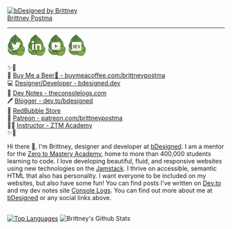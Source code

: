 [![bDesigned by Brittney](https://console-logs.netlify.app/dev.png)](https://www.brittneypostma.com) <br/>
[Brittney Postma](https://brittneypostma.com)
<hr/>



[![Brittney Postma | Twitter](./img/twitter.png)](https://twitter.com/brittneypostma)
[![Brittney Postma | LinkedIn](./img/linkedin.png)](https://www.linkedin.com/in/brittney-postma-868928178/)
[![Brittney Postma | YouTube](./img/youtube.png)](https://www.youtube.com/channel/UCyvOaBoW3Jti69U4Gw1ci9Q)
[![Brittney Postma | Dev.to](./img/dev.png)](https://dev.to/bdesigned)


✨🌈<br/>
🙌 [Buy Me a Beer🍻 - buymeacoffee.com/brittneypostma](https://www.buymeacoffee.com/brittneypostma)<br/>
💻 [Designer/Developer - bdesigned.dev](https://bdesigned.dev)<br/>
📰 [Dev Notes - theconsolelogs.com](https://theconsolelogs.com)<br/>
🖊 [Blogger - dev.to/bdesigned](https://dev.to/bdesigned)<br/>
🎈 [RedBubble Store](https://www.redbubble.com/people/bDesigned/shop?asc=u)<br/>
🎉 [Patreon - patreon.com/brittneypostma](https://patreon.com/brittneypostma)<br/>
👩‍🏫 [Instructor - ZTM Academy](https://academy.zerotomastery.io/?affcode=441520_gjue7n-1)<br/>
✨🌈

Hi there 👋, I'm Brittney, designer and developer at [bDesigned](https://www.bdesigned.dev/). I am a mentor for the [Zero to Mastery Academy](https://academy.zerotomastery.io/?affcode=441520_gjue7n-1), home to more than 400,000 students learning to code. I love developing beautiful, fluid, and responsive websites using new technologies on the [Jamstack](https://jamstack.org/). I thrive on accessible, semantic HTML that also has personality. I want everyone to be included on my websites, but also have some fun! You can find posts I've written on [Dev.to](https://dev.to/bdesigned) and my dev notes site [Console Logs](https://console-logs.netlify.app/). You can find out more about me at [bDesigned](https://www.bdesigned.dev/) or any social links above.<br/><br/>

[![Top Languages](https://github-readme-stats.vercel.app/api/top-langs/?username=brittneypostma)](https://github.com/brittneypostma)
![Brittney's Github Stats](https://github-readme-stats.vercel.app/api?username=brittneypostma&count_private=true&show_icons=true)



